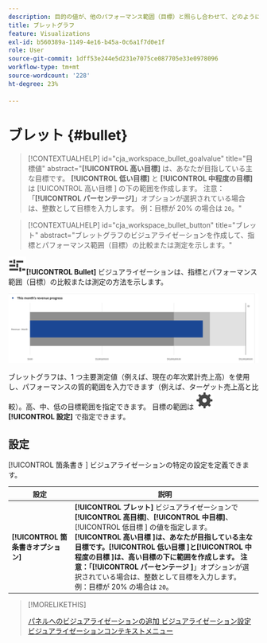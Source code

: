 ```yaml
---
description: 目的の値が、他のパフォーマンス範囲（目標）と照らし合わせて、どのように比較または測定されるかを示します。
title: ブレットグラフ
feature: Visualizations
exl-id: b560389a-1149-4e16-b45a-0c6a1f7d0e1f
role: User
source-git-commit: 1dff53e244e5d231e7075ce087705e33e0978096
workflow-type: tm+mt
source-wordcount: '228'
ht-degree: 23%

---
```


# ブレット {#bullet}

<!-- markdownlint-disable MD034 -->

>[!CONTEXTUALHELP]
>id="cja_workspace_bullet_goalvalue"
>title="目標値"
>abstract="**[!UICONTROL 高い目標]** は、あなたが目指している主な目標です。 **[!UICONTROL 低い目標]** と **[!UICONTROL 中程度の目標]** は [!UICONTROL  高い目標 ] の下の範囲を作成します。 注意：「**[!UICONTROL パーセンテージ]**」オプションが選択されている場合は、整数として目標を入力します。 例：目標が 20% の場合は `20`。"

<!-- markdownlint-enable MD034 -->

<!-- markdownlint-disable MD034 -->

>[!CONTEXTUALHELP]
>id="cja_workspace_bullet_button"
>title="ブレット"
>abstract="ブレットグラフのビジュアライゼーションを作成して、指標とパフォーマンス範囲（目標）の比較または測定を示します。"

<!-- markdownlint-enable MD034 -->


![GraphBullet](/help/assets/icons/GraphBullet.svg)**[!UICONTROL Bullet]** ビジュアライゼーションは、指標とパフォーマンス範囲（目標）の比較または測定の方法を示します。

![](assets/bullet.png)

ブレットグラフは、1 つ主要測定値（例えば、現在の年次累計売上高）を使用し、パフォーマンスの質的範囲を入力できます（例えば、ターゲット売上高と比較）。高、中、低の目標範囲を指定できます。 目標の範囲は ![ 設定 ](/help/assets/icons/Setting.svg)**[!UICONTROL 設定]** で指定できます。

## 設定

[!UICONTROL  箇条書き ] ビジュアライゼーションの特定の設定を定義できます。

| 設定 | 説明 |
|---|---|
| **[!UICONTROL 箇条書きオプション]** | **[!UICONTROL ブレット]** ビジュアライゼーションで **[!UICONTROL 高目標]**、**[!UICONTROL 中目標]**、[!UICONTROL  低目標 ] の値を指定します。 <br/>**[!UICONTROL  高い目標 ]**は、あなたが目指している主な目標です。**[!UICONTROL  低い目標 ]**と**[!UICONTROL  中程度の目標 ]**は、高い目標の下に範囲を作成します。 注意：「**[!UICONTROL  パーセンテージ ]**」オプションが選択されている場合は、整数として目標を入力します。 例：目標が 20% の場合は `20`。 |

>[!MORELIKETHIS]
>
>[ パネルへのビジュアライゼーションの追加 ](/help/analysis-workspace/visualizations/freeform-analysis-visualizations.md#add-visualizations-to-a-panel)
>[ビジュアライゼーション設定 ](/help/analysis-workspace/visualizations/freeform-analysis-visualizations.md#settings)
>[ビジュアライゼーションコンテキストメニュー ](/help/analysis-workspace/visualizations/freeform-analysis-visualizations.md#context-menu)
>

